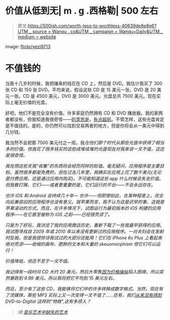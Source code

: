 # 价值从低到无| m . g .西格勒| 500 左右

> 原文:[https://500ish.com/worth-less-to-worthless-40639de8e8e6?UTM _ source = Wanqu . co&UTM _ campaign = Wanqu+Daily&UTM _ medium = website](https://500ish.com/worth-less-to-worthless-40639de8e8e6?utm_source=wanqu.co&utm_campaign=Wanqu+Daily&utm_medium=website)



image: [flickr/yezi9713](https://www.flickr.com/photos/yezi9713/146775228/)



# 不值钱的

当我十几岁的时候，我把赚来的钱花在 CD 上，然后是 DVD。我估计我买了 300 张 CD 和 150 张 DVD。平均来说，假设这些 CD 是 15 美元一张，DVD 是 20 美元一张。CD 是 4500 美元，DVD 是 3000 美元。光盘总共 7500 美元。现在实际上毫无价值的光盘。

好吧，他们不是完全没有价值。许多家庭仍然拥有 CD 和 DVD 播放器。我的家两者都没有，但我知道我很奇怪——[的意思是](http://techcrunch.com/2010/10/15/new-macbook-air/)，[有点超前](http://techcrunch.com/2010/10/20/a-compact-death/)。不管怎样，这些光盘肯定是不值钱的。是的，你仍然可以找到交易两者的地方，但是你将会从一美元中得到几分钱。

我当然不会把那 7500 美元付之一炬。我*在他们那个时代从那些光盘中获得了相当多的价值。但我花了很多钱买的这些成堆成堆的光盘现在对我来说一文不值，这还是很奇怪。*

*我在想这些天我“收集”的东西将会经历同样的贬值。毫无疑问，应用程序是主要目标。虽然很多都是免费的，但在过去几年里，我确实在应用上花了数千美元(无论是付费应用，还是通过应用内购买)。不可能知道这些 app 什么时候会失去价值。但我敢打赌，它们——或者更重要的是，它们运行的平台——不会永远存在。*

*也许 iOS 和 Android 会持续几十年— *也许*——但即使如此，在某种程度上，完全向后兼容旧的应用程序也没有意义。就苹果而言，我不认为这是迟早的事。这就是苹果滚动的方式。而且，在许多情况下，试图运行为最初版本的 iOS 构建的应用程序——在它甚至被称为 iOS 之前——已经很荒谬了。*

*只是为了好玩，我浏览了我的应用商店历史，重新下载了一些我最早获得的应用。我试图寻找自 2009 年或 2010 年以来没有更新过的应用程序。一对夫妇会在发射时坠毁。但是我很惊讶我试过的大部分还能用！它们在 iPhone 6s Plus 上看起来绝对荒谬——收缩的画布、肥胖的文本和大量的 skeuomorphism 但它们可以运行！*

*价值降低，但还不至于一文不值。*

*我记得有一段时间 CD 大约 20 美元。然后大零售[因为价格操纵](http://www.nytimes.com/2000/05/11/business/5-music-companies-settle-federal-case-on-cd-price-fixing.html)陷入困境，所以突然暴跌到 9.99 美元。所以我将把它平均到 15 美元左右。*

*而且，至少有了这些 CD，我能够将它们中的许多转换成数字格式。当然，现在有了流媒体，那些 MP3 实际上又一次变得一文不值了……还有，我们[从来没有得到](http://parislemon.com/post/40052290161/whats-the-problem-with-ripping-dvds-it-takes-me)DVD-to-Digital 这样的“特赦”,这有多烦人？*

> *续:[音乐艺术中缺失的艺术](/the-missing-art-in-the-art-of-music-146052fe0f99#.v09hc1dmc)*